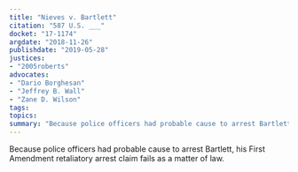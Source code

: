 ```yaml
---
title: "Nieves v. Bartlett"
citation: "587 U.S. ___"
docket: "17-1174"
argdate: "2018-11-26"
publishdate: "2019-05-28"
justices:
- "2005roberts"
advocates:
- "Dario Borghesan"
- "Jeffrey B. Wall"
- "Zane D. Wilson"
tags:
topics:
summary: "Because police officers had probable cause to arrest Bartlett, his First Amendment retaliatory arrest claim fails as a matter of law."
---
```

Because police officers had probable cause to arrest Bartlett, his First Amendment retaliatory arrest claim fails as a matter of law.